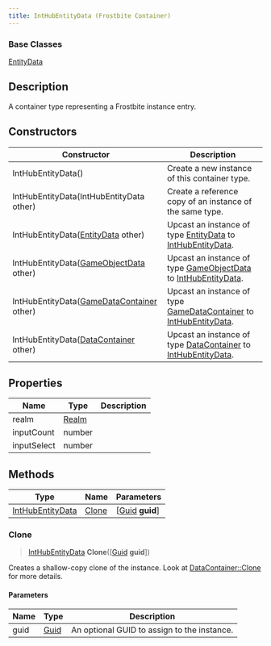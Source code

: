 ```yaml
---
title: IntHubEntityData (Frostbite Container)
---
```

### Base Classes

[EntityData](EntityData)

## Description

A container type representing a Frostbite instance entry.

## Constructors

| Constructor                                                                 | Description                                                                                                             |
| --------------------------------------------------------------------------- | ----------------------------------------------------------------------------------------------------------------------- |
| IntHubEntityData()                                                          | Create a new instance of this container type.                                                                           |
| IntHubEntityData(IntHubEntityData other)                                    | Create a reference copy of an instance of the same type.                                                                |
| IntHubEntityData([EntityData](EntityData) other)                            | Upcast an instance of type [EntityData](EntityData) to [IntHubEntityData](IntHubEntityData).                            |
| IntHubEntityData([GameObjectData](GameObjectData) other)                    | Upcast an instance of type [GameObjectData](GameObjectData) to [IntHubEntityData](IntHubEntityData).                    |
| IntHubEntityData([GameDataContainer](GameDataContainer) other)              | Upcast an instance of type [GameDataContainer](GameDataContainer) to [IntHubEntityData](IntHubEntityData).              |
| IntHubEntityData([DataContainer](/vext/ref/cls/shr/datacontainer) other) | Upcast an instance of type [DataContainer](/vext/ref/cls/shr/datacontainer) to [IntHubEntityData](IntHubEntityData). |

## Properties

| Name        | Type           | Description |
| ----------- | -------------- | ----------- |
| realm       | [Realm](Realm) |             |
| inputCount  | number         |             |
| inputSelect | number         |             |

## Methods

| Type                                 | Name            | Parameters                                     |
| ------------------------------------ | --------------- | ---------------------------------------------- |
| [IntHubEntityData](IntHubEntityData) | [Clone](#clone) | \[[Guid](/vext/ref/cls/shr/guid) **guid**\] |

### Clone

> [IntHubEntityData](IntHubEntityData) **Clone**(\[[Guid](/vext/ref/cls/shr/guid) **guid**\])

Creates a shallow-copy clone of the instance. Look at [DataContainer::Clone](/vext/ref/cls/shr/datacontainer#clone) for more details.

#### Parameters

| Name | Type         | Description                                 |
| ---- | ------------ | ------------------------------------------- |
| guid | [Guid](Guid) | An optional GUID to assign to the instance. |
